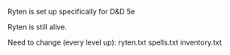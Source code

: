 Ryten is set up specifically for D&D 5e

Ryten is still alive.

Need to change (every level up):
	ryten.txt
	spells.txt
	inventory.txt
